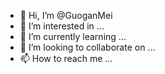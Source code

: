 - 👋 Hi, I’m @GuoganMei
- 👀 I’m interested in ...
- 🌱 I’m currently learning ...
- 💞️ I’m looking to collaborate on ...
- 📫 How to reach me ...

<!---
GuoganMei/GuoganMei is a ✨ special ✨ repository because its `README.md` (this file) appears on your GitHub profile.
You can click the Preview link to take a look at your changes.
--->
